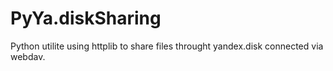 PyYa.diskSharing
================

Python utilite using httplib to share files throught yandex.disk connected via webdav.